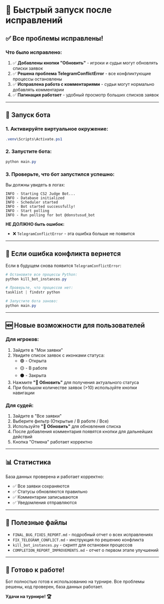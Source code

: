 # 🚀 Быстрый запуск после исправлений

## ✅ Все проблемы исправлены!

### Что было исправлено:
1. ✅ **Добавлены кнопки "Обновить"** - игроки и судьи могут обновлять списки заявок
2. ✅ **Решена проблема TelegramConflictError** - все конфликтующие процессы остановлены
3. ✅ **Исправлена работа с комментариями** - судьи могут нормально добавлять комментарии
4. ✅ **Пагинация работает** - удобный просмотр больших списков заявок

---

## 🎯 Запуск бота

### 1. Активируйте виртуальное окружение:
```powershell
.venv\Scripts\Activate.ps1
```

### 2. Запустите бота:
```powershell
python main.py
```

### 3. Проверьте, что бот запустился успешно:
Вы должны увидеть в логах:
```
INFO - Starting CS2 Judge Bot...
INFO - Database initialized
INFO - Scheduler started
INFO - Bot started successfully!
INFO - Start polling
INFO - Run polling for bot @donstusud_bot
```

**НЕ ДОЛЖНО быть ошибок:**
- ❌ `TelegramConflictError` - эта ошибка больше не появится

---

## 🔄 Если ошибка конфликта вернется

Если в будущем снова появится `TelegramConflictError`:

```powershell
# Остановите все процессы Python:
python kill_bot_instances.py

# Проверьте, что процессов нет:
tasklist | findstr python

# Запустите бота заново:
python main.py
```

---

## 🆕 Новые возможности для пользователей

### Для игроков:
1. Зайдите в "Мои заявки"
2. Увидите список заявок с иконками статуса:
   - 🟢 - Открыта
   - 🟡 - В работе
   - ⚫ - Закрыта
3. Нажмите **"🔄 Обновить"** для получения актуального статуса
4. При большом количестве заявок (>10) используйте кнопки навигации

### Для судей:
1. Зайдите в "Все заявки"
2. Выберите фильтр (Открытые / В работе / Все)
3. Используйте **"🔄 Обновить"** для обновления списка
4. После добавления комментария появятся кнопки для дальнейших действий
5. Кнопка "Отмена" работает корректно

---

## 📊 Статистика

База данных проверена и работает корректно:
- ✅ Все заявки сохраняются
- ✅ Статусы обновляются правильно
- ✅ Комментарии записываются
- ✅ Уведомления отправляются

---

## 📁 Полезные файлы

- `FINAL_BUG_FIXES_REPORT.md` - подробный отчет о всех исправлениях
- `FIX_TELEGRAM_CONFLICT.md` - инструкция по решению конфликта
- `kill_bot_instances.py` - скрипт для остановки процессов
- `COMPLETION_REPORT_IMPROVEMENTS.md` - отчет о первом этапе улучшений

---

## 🎉 Готово к работе!

Бот полностью готов к использованию на турнире.
Все проблемы решены, код проверен, база данных работает.

**Удачи на турнире! 🏆**

